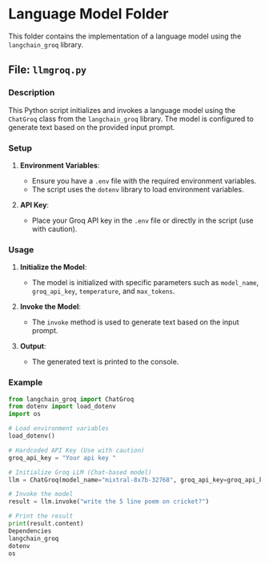 
# Language Model Folder

This folder contains the implementation of a language model using the `langchain_groq` library.

## File: `llmgroq.py`

### Description

This Python script initializes and invokes a language model using the `ChatGroq` class from the `langchain_groq` library. The model is configured to generate text based on the provided input prompt.

### Setup

1. **Environment Variables**:
   - Ensure you have a `.env` file with the required environment variables.
   - The script uses the `dotenv` library to load environment variables.

2. **API Key**:
   - Place your Groq API key in the `.env` file or directly in the script (use with caution).

### Usage

1. **Initialize the Model**:
   - The model is initialized with specific parameters such as `model_name`, `groq_api_key`, `temperature`, and `max_tokens`.

2. **Invoke the Model**:
   - The `invoke` method is used to generate text based on the input prompt.

3. **Output**:
   - The generated text is printed to the console.

### Example

```python
from langchain_groq import ChatGroq
from dotenv import load_dotenv
import os

# Load environment variables
load_dotenv()

# Hardcoded API Key (Use with caution)
groq_api_key = "Your api key "

# Initialize Groq LLM (Chat-based model)
llm = ChatGroq(model_name="mixtral-8x7b-32768", groq_api_key=groq_api_key, temperature=0.3, max_tokens=50)

# Invoke the model
result = llm.invoke("write the 5 line poem on cricket?")

# Print the result
print(result.content)
Dependencies
langchain_groq
dotenv
os
